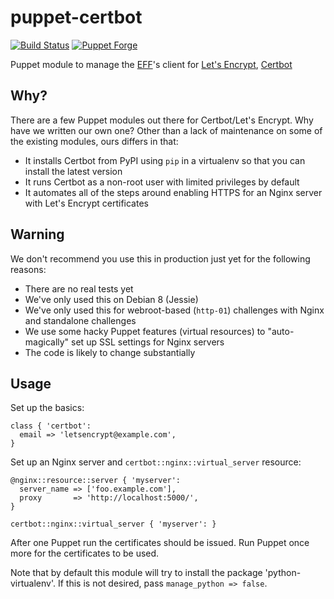 # puppet-certbot

[![Build Status](https://img.shields.io/travis/praekeltfoundation/puppet-certbot.svg?style=flat-square)](https://travis-ci.org/praekeltfoundation/puppet-certbot)
[![Puppet
Forge](http://img.shields.io/puppetforge/v/praekeltfoundation/certbot.svg?style=flat-square)](https://forge.puppetlabs.com/praekeltfoundation/certbot)

Puppet module to manage the [EFF](https://www.eff.org/)'s client for [Let's Encrypt](https://letsencrypt.org/), [Certbot](https://certbot.eff.org/)

## Why?
There are a few Puppet modules out there for Certbot/Let's Encrypt. Why have we written our own one? Other than a lack of maintenance on some of the existing modules, ours differs in that:
* It installs Certbot from PyPI using `pip` in a virtualenv so that you can install the latest version
* It runs Certbot as a non-root user with limited privileges by default
* It automates all of the steps around enabling HTTPS for an Nginx server with Let's Encrypt certificates

## Warning
We don't recommend you use this in production just yet for the following reasons:
* There are no real tests yet
* We've only used this on Debian 8 (Jessie)
* We've only used this for webroot-based (`http-01`) challenges with Nginx and standalone challenges
* We use some hacky Puppet features (virtual resources) to "auto-magically" set up SSL settings for Nginx servers
* The code is likely to change substantially

## Usage
Set up the basics:
```puppet
class { 'certbot':
  email => 'letsencrypt@example.com',
}
```

Set up an Nginx server and `certbot::nginx::virtual_server` resource:
```puppet
@nginx::resource::server { 'myserver':
  server_name => ['foo.example.com'],
  proxy       => 'http://localhost:5000/',
}

certbot::nginx::virtual_server { 'myserver': }
```

After one Puppet run the certificates should be issued. Run Puppet once more for the certificates to be used.

Note that by default this module will try to install the package 'python-virtualenv'. If this is not desired, pass `manage_python => false`.
